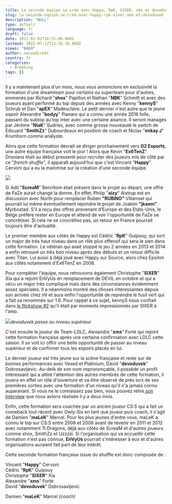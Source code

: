 ```yaml
---
title: La seconde équipe se crée avec Happy, RpK, SIXER, xms et devoduvek.
slug: la-seconde-equipe-se-cree-avec-happy-rpk-sixer-xms-et-devoduvek
description: "NULL"
type: default
language: fr
draft: false
date: 2017-02-02T16:55:00.000Z
lastmod: 2022-07-12T13:16:38.860Z
views: "8469"
author: neLendirekt
country: fr
categories:
  - Breaking
tags: []
---
```

Il y a maintenant plus d'un mois, nous vous annoncions en exclusivité la formation d'une dreamteam pour certains ou superteam pour d'autres, emmenés par Richard "**shox**" Papillon et Nathan "**NBK**" Schmitt et avec des joueurs ayant performé au top depuis des années avec Kenny "**kennyS**" Schrub et Dan "**apEX**" Madesclaire. Le petit dernier n'est autre que le jeune espoir Alexandre "**bodyy**" Pianaro qui a connu une année 2016 folle, passant du subtop au top inter avec une certaine aisance. Il seront managés par Jérôme "**NiaK**" Sudries, avec comme grosse nouveauté le switch de Edouard "**SmithZz**" Dubourdeaux en position de coach et Niclas "**enkay J**" Krumhorn comme analyste.

Alors que cette formation devrait se diriger prochainement vers **G2 Esports**, une autre équipe française voit le jour ! Alors que Kévin "**Ex6TenZ**" Droolans était au début pressenti pour recruter des joueurs mis de côté par ce "_french shuffle_", il apparaît aujourd'hui que c'est Vincent "**Happy**" Cervoni qui a eu la mainmise sur la création d'une seconde équipe.

![](/storage/images/58936025632bf_14767997017158jpeg.jpeg)

Si Adil "**ScreaM**" Benrlitom était présent dans le projet au départ, une offre de FaZe aurait changé la donne. En effet, Philip "**aizy**" Aistrup est en discussion avec North pour remplacer Ruben **"RUBINO"** Villarroel qui pourrait lui même éventuellement rejoindre le projet de Joakim **"jkaem"** Myrbostad. S'il a reçu des offres provenant d'Europe et des Etats-Unis, le Belge préfère rester en Europe et attend de voir l'opportunité de FaZe se concrétiser. Si cela ne se concrétise pas, un retour en France pourrait toujours être d'actualité.

Le premier membre aux côtés de Happy est Cédric "**RpK**" Guipouy, qui sort un major de très haut niveau dans un rôle plus offensif qui sera le sien dans cette formation. Le vétéran qui avait stoppé le jeu 2 années en 2013 et 2014 a enfin retrouvé un très bon niveau après des débuts et un retour difficile avec Titan. Lui aussi à déjà joué avec Happy sur Source, alors chez Epsilon aux côtés notamment d'Ex6TenZ en 2008.

Pour compléter l'équipe, nous retrouvons également Christophe "**SIXER**" Xia qui a rejoint EnVyUs en remplacement de DEVIL en octobre et qui a vécu un major très compliqué mais dans des circonstances évidemment assez spéciales. Il a néanmoins montré des choses intéressantes depuis son arrivée chez nV et aura enfin l'opportunité de reprendre le fusil vert qui a fait sa renommée sur 1.6\. Pour rappel à ce sujet, kennyS nous confiait dans [le flickshow #2](https:///flash/le-flickshow-2-interviews-kennys-bodyy/205) qu'il était par moments impressionnés par SIXER à l'awp.

![](/storage/images/583ccb94d476b_1477641059245jpeg)_devoduvek passe au niveau supérieur_

C'est ensuite le joueur de Team-LDLC, Alexandre "**xms**" Forté qui rejoint cette formation française après une certaine confirmation avec LDLC cette saison. Il se voit ici offrir une belle opportunité de passer au niveau supérieur et de confirmer tous les espoirs placés en lui.

Le dernier joueur est très jeune sur la scène française et reste sur de bonnes performances avec Vexed et Platinium, David "**devoduvek**" Dobrosavljevic. Au-delà de son nom imprononçable, il possède un profil intéressant qui a attiré l'attention des autres membres de cette formation, il jouera en effet un rôle d'ouverture et va être observé de près lors de ses premières sorties avec une formation d'un niveau qu'il n'a jamais connu auparavant. Si vous ne le connaissez pas bien, vous pouvez relire[ son interview](https://images/articles/amanek-devoduvek-interview-decouverte/8) que nous avions réalisée il y a deux mois.

Enfin, cette formation sera coachée par un ancien joueur CS:S qui a fait un comeback tout récent avec Owly-Six en tant que joueur puis coach, il s'agit de Damien "**maLeK**" Marcel. Pour les plus jeunes d'entre vous, maLeK a connu le top sur CS:S entre 2006 et 2008 avant de revenir en 2011 et 2012 avec notamment Tt.Dragons, déjà aux côtés de ScreaM et d'autres joueurs comme shox, SmithZz et Uzzziii. Si l'organisation qui va accueillir cette formation n'est pas connue, **EnVyUs** pourrait s'intéresser à eux et d'autres organisations auraient fait part de leur intérêt.

Cette seconde formation française issue du shuffle est donc composée de :

Vincent "**Happy**" Cervoni  
Cédric "**RpK**" Guipouy  
Christophe "**SIXER**" Xia  
Alexandre "**xms**" Forté  
David "**devoduvek**" Dobrosavljevic  
  
Damien "**maLeK**" Marcel _(coach)_
